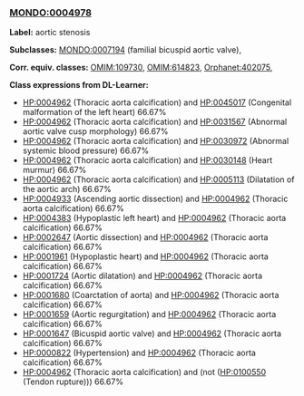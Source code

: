 
### [MONDO:0004978](http://purl.obolibrary.org/obo/MONDO_0004978)
**Label:** aortic stenosis

**Subclasses:** [MONDO:0007194](http://purl.obolibrary.org/obo/MONDO_0007194) (familial bicuspid aortic valve), 

**Corr. equiv. classes:** [OMIM:109730](http://purl.obolibrary.org/obo/OMIM_109730), [OMIM:614823](http://purl.obolibrary.org/obo/OMIM_614823), [Orphanet:402075](http://www.orpha.net/ORDO/Orphanet_402075), 

**Class expressions from DL-Learner:**

- [HP:0004962](http://purl.obolibrary.org/obo/HP_0004962) (Thoracic aorta calcification) and [HP:0045017](http://purl.obolibrary.org/obo/HP_0045017) (Congenital malformation of the left heart) 66.67%
- [HP:0004962](http://purl.obolibrary.org/obo/HP_0004962) (Thoracic aorta calcification) and [HP:0031567](http://purl.obolibrary.org/obo/HP_0031567) (Abnormal aortic valve cusp morphology) 66.67%
- [HP:0004962](http://purl.obolibrary.org/obo/HP_0004962) (Thoracic aorta calcification) and [HP:0030972](http://purl.obolibrary.org/obo/HP_0030972) (Abnormal systemic blood pressure) 66.67%
- [HP:0004962](http://purl.obolibrary.org/obo/HP_0004962) (Thoracic aorta calcification) and [HP:0030148](http://purl.obolibrary.org/obo/HP_0030148) (Heart murmur) 66.67%
- [HP:0004962](http://purl.obolibrary.org/obo/HP_0004962) (Thoracic aorta calcification) and [HP:0005113](http://purl.obolibrary.org/obo/HP_0005113) (Dilatation of the aortic arch) 66.67%
- [HP:0004933](http://purl.obolibrary.org/obo/HP_0004933) (Ascending aortic dissection) and [HP:0004962](http://purl.obolibrary.org/obo/HP_0004962) (Thoracic aorta calcification) 66.67%
- [HP:0004383](http://purl.obolibrary.org/obo/HP_0004383) (Hypoplastic left heart) and [HP:0004962](http://purl.obolibrary.org/obo/HP_0004962) (Thoracic aorta calcification) 66.67%
- [HP:0002647](http://purl.obolibrary.org/obo/HP_0002647) (Aortic dissection) and [HP:0004962](http://purl.obolibrary.org/obo/HP_0004962) (Thoracic aorta calcification) 66.67%
- [HP:0001961](http://purl.obolibrary.org/obo/HP_0001961) (Hypoplastic heart) and [HP:0004962](http://purl.obolibrary.org/obo/HP_0004962) (Thoracic aorta calcification) 66.67%
- [HP:0001724](http://purl.obolibrary.org/obo/HP_0001724) (Aortic dilatation) and [HP:0004962](http://purl.obolibrary.org/obo/HP_0004962) (Thoracic aorta calcification) 66.67%
- [HP:0001680](http://purl.obolibrary.org/obo/HP_0001680) (Coarctation of aorta) and [HP:0004962](http://purl.obolibrary.org/obo/HP_0004962) (Thoracic aorta calcification) 66.67%
- [HP:0001659](http://purl.obolibrary.org/obo/HP_0001659) (Aortic regurgitation) and [HP:0004962](http://purl.obolibrary.org/obo/HP_0004962) (Thoracic aorta calcification) 66.67%
- [HP:0001647](http://purl.obolibrary.org/obo/HP_0001647) (Bicuspid aortic valve) and [HP:0004962](http://purl.obolibrary.org/obo/HP_0004962) (Thoracic aorta calcification) 66.67%
- [HP:0000822](http://purl.obolibrary.org/obo/HP_0000822) (Hypertension) and [HP:0004962](http://purl.obolibrary.org/obo/HP_0004962) (Thoracic aorta calcification) 66.67%
- [HP:0004962](http://purl.obolibrary.org/obo/HP_0004962) (Thoracic aorta calcification) and (not ([HP:0100550](http://purl.obolibrary.org/obo/HP_0100550) (Tendon rupture))) 66.67%


